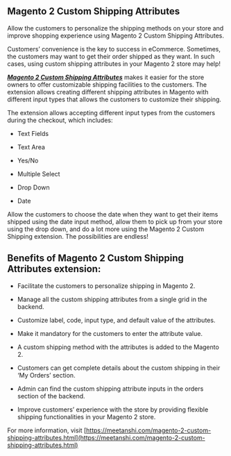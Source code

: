 ## Magento 2 Custom Shipping Attributes

Allow the customers to personalize the shipping methods on your store and improve shopping experience using Magento 2 Custom Shipping Attributes.

Customers’ convenience is the key to success in eCommerce. Sometimes, the customers may want to get their order shipped as they want. In such cases, using custom shipping attributes in your Magento 2 store may help!

***[Magento 2 Custom Shipping Attributes](https://meetanshi.com/magento-2-custom-shipping-attributes.html)*** makes it easier for the store owners to offer customizable shipping facilities to the customers. The extension allows creating different shipping attributes in Magento with different input types that allows the customers to customize their shipping.

The extension allows accepting different input types from the customers during the checkout, which includes:

* Text Fields

* Text Area

* Yes/No

* Multiple Select

* Drop Down

* Date

Allow the customers to choose the date when they want to get their items shipped using the date input method, allow them to pick up from your store using the drop down, and do a lot more using the Magento 2 Custom Shipping extension. The possibilities are endless!

## Benefits of Magento 2 Custom Shipping Attributes extension:

* Facilitate the customers to personalize shipping in Magento 2.

* Manage all the custom shipping attributes from a single grid in the backend.

* Customize label, code, input type, and default value of the attributes.

* Make it mandatory for the customers to enter the attribute value.

* A custom shipping method with the attributes is added to the Magento 2.

* Customers can get complete details about the custom shipping in their ‘My Orders’ section.

* Admin can find the custom shipping attribute inputs in the orders section of the backend.

* Improve customers’ experience with the store by providing flexible shipping functionalities in your Magento 2 store.

For more information, visit [https://meetanshi.com/magento-2-custom-shipping-attributes.html](https://meetanshi.com/magento-2-custom-shipping-attributes.html)
